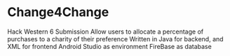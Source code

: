 # Change4Change
Hack Western 6 Submission
Allow users to allocate a percentage of purchases to a charity of their preference
Written in Java for backend, and XML for frontend
Android Studio as environment
FireBase as database
